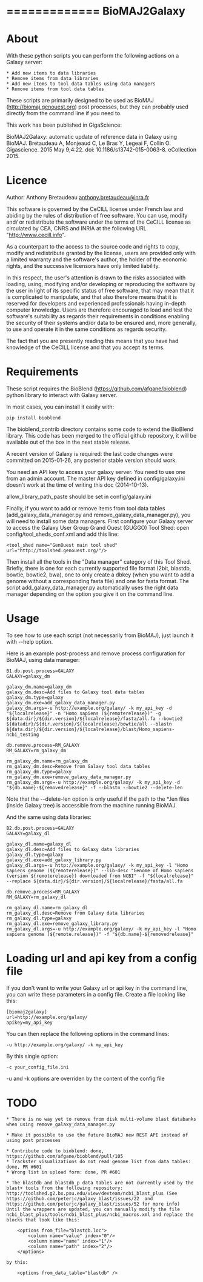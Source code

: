 =============
BioMAJ2Galaxy
=============

About
=====

With these python scripts you can perform the following actions on a Galaxy server:

    * Add new items to data libraries
    * Remove items from data libraries
    * Add new items to tool data tables using data managers
    * Remove items from tool data tables

These scripts are primarily designed to be used as BioMAJ (http://biomaj.genouest.org) post processes,
but they can probably used directly from the command line if you need to.

This work has been published in GigaScience:

BioMAJ2Galaxy: automatic update of reference data in Galaxy using BioMAJ.
Bretaudeau A, Monjeaud C, Le Bras Y, Legeai F, Collin O.
Gigascience. 2015 May 9;4:22. doi: 10.1186/s13742-015-0063-8. eCollection 2015.

Licence
=======

Author: Anthony Bretaudeau <anthony.bretaudeau@inra.fr>

This software is governed by the CeCILL license under French law and
abiding by the rules of distribution of free software.  You can  use,
modify and/ or redistribute the software under the terms of the CeCILL
license as circulated by CEA, CNRS and INRIA at the following URL
"http://www.cecill.info".

As a counterpart to the access to the source code and  rights to copy,
modify and redistribute granted by the license, users are provided only
with a limited warranty  and the software's author,  the holder of the
economic rights,  and the successive licensors  have only  limited
liability.

In this respect, the user's attention is drawn to the risks associated
with loading,  using,  modifying and/or developing or reproducing the
software by the user in light of its specific status of free software,
that may mean  that it is complicated to manipulate,  and  that  also
therefore means  that it is reserved for developers  and  experienced
professionals having in-depth computer knowledge. Users are therefore
encouraged to load and test the software's suitability as regards their
requirements in conditions enabling the security of their systems and/or
data to be ensured and,  more generally, to use and operate it in the
same conditions as regards security.

The fact that you are presently reading this means that you have had
knowledge of the CeCILL license and that you accept its terms.

Requirements
============

These script requires the BioBlend (https://github.com/afgane/bioblend) python library to interact with Galaxy server.

In most cases, you can install it easily with:

    pip install bioblend

The bioblend_contrib directory contains some code to extend the BioBlend library. This code has been merged to the official github repository, it will be available out of the box in the next stable release.

A recent version of Galaxy is required: the last code changes were committed on 2015-01-26, any posterior stable version should work.

You need an API key to access your galaxy server. You need to use one from an admin account. The master API key defined in config/galaxy.ini doesn't work at the time of writing this doc (2014-10-13).

allow_library_path_paste should be set in config/galaxy.ini

Finally, if you want to add or remove items from tool data tables (add_galaxy_data_manager.py and remove_galaxy_data_manager.py), you will need to install some data managers.
First configure your Galaxy server to access the Galaxy User Group Grand Ouest (GUGGO) Tool Shed: open config/tool_sheds_conf.xml and add this line:

    <tool_shed name="GenOuest main tool shed" url="http://toolshed.genouest.org/"/>

Then install all the tools in the "Data manager" category of this Tool Shed. Briefly, there is one for each currently supported file format (2bit, blastdb, bowtie, bowtie2, bwa), one to only create a dbkey (when you want to add a genome without a corresponding fasta file) and one for fasta format. The script add_galaxy_data_manager.py automatically uses the right data manager depending on the option you give it on the command line.

Usage
=====

To see how to use each script (not necessarily from BioMAJ), just launch it with --help option.

Here is an example post-process and remove process configuration for BioMAJ, using data manager:

    B1.db.post.process=GALAXY
    GALAXY=galaxy_dm

    galaxy_dm.name=galaxy_dm
    galaxy_dm.desc=Add files to Galaxy tool data tables
    galaxy_dm.type=galaxy
    galaxy_dm.exe=add_galaxy_data_manager.py
    galaxy_dm.args=-u http://example.org/galaxy/ -k my_api_key -d "${localrelease}" -n "Homo sapiens (${remoterelease})" -g ${data.dir}/${dir.version}/${localrelease}/fasta/all.fa --bowtie2 ${datadir}/${dir.version}/${localrelease}/bowtie/all --blastn ${data.dir}/${dir.version}/${localrelease}/blast/Homo_sapiens-ncbi_testing

    db.remove.process=RM_GALAXY
    RM_GALAXY=rm_galaxy_dm

    rm_galaxy_dm.name=rm_galaxy_dm
    rm_galaxy_dm.desc=Remove from Galaxy tool data tables
    rm_galaxy_dm.type=galaxy
    rm_galaxy_dm.exe=remove_galaxy_data_manager.py
    rm_galaxy_dm.args=-u http://example.org/galaxy/ -k my_api_key -d "${db.name}-${removedrelease}" -f --blastn --bowtie2 --delete-len

Note that the --delete-len option is only useful if the path to the *.len files (inside Galaxy tree) is accessible from the machine running BioMAJ.

And the same using data libraries:

    B2.db.post.process=GALAXY
    GALAXY=galaxy_dl

    galaxy_dl.name=galaxy_dl
    galaxy_dl.desc=Add files to Galaxy data libraries
    galaxy_dl.type=galaxy
    galaxy_dl.exe=add_galaxy_library.py
    galaxy_dl.args=-u http://example.org/galaxy/ -k my_api_key -l "Homo sapiens genome (${remoterelease})" --lib-desc "Genome of Homo sapiens (version ${remoterelease}) downloaded from NCBI" -f "${localrelease}" --replace ${data.dir}/${dir.version}/${localrelease}/fasta/all.fa

    db.remove.process=RM_GALAXY
    RM_GALAXY=rm_galaxy_dl

    rm_galaxy_dl.name=rm_galaxy_dl
    rm_galaxy_dl.desc=Remove from Galaxy data libraries
    rm_galaxy_dl.type=galaxy
    rm_galaxy_dl.exe=remove_galaxy_library.py
    rm_galaxy_dl.args=-u http://example.org/galaxy/ -k my_api_key -l "Homo sapiens genome (${remote.release})" -f "${db.name}-${removedrelease}"


Loading url and api key from a config file
==========================================

If you don't want to write your Galaxy url or api key in the command line, you can write these parameters in a config file.
Create a file looking like this:

    [biomaj2galaxy]
    url=http://example.org/galaxy/
    apikey=my_api_key

You can then replace the following options in the command lines:

    -u http://example.org/galaxy/ -k my_api_key

By this single option:

    -c your_config_file.ini

-u and -k options are overriden by the content of the config file

TODO
====

    * There is no way yet to remove from disk multi-volume blast databanks when using remove_galaxy_data_manager.py

    * Make it possible to use the future BioMAJ new REST API instead of using post processes

    * Contribute code to bioblend: done, https://github.com/afgane/bioblend/pull/105
    * Trackster visualizations do not read genome list from data tables: done, PR #601
    * Wrong list in upload form: done, PR #601

    * The blastdb and blastdb_p data tables are not currently used by the blast+ tools from the following repository: http://toolshed.g2.bx.psu.edu/view/devteam/ncbi_blast_plus (See https://github.com/peterjc/galaxy_blast/issues/22  and https://github.com/peterjc/galaxy_blast/issues/52 for more info)
    Until the wrappers are updated, you can manually modify the file ncbi_blast_plus/tools/ncbi_blast_plus/ncbi_macros.xml and replace the blocks that look like this:

        <options from_file="blastdb.loc">
            <column name="value" index="0"/>
            <column name="name" index="1"/>
            <column name="path" index="2"/>
        </options>

    by this:

        <options from_data_table="blastdb" />
